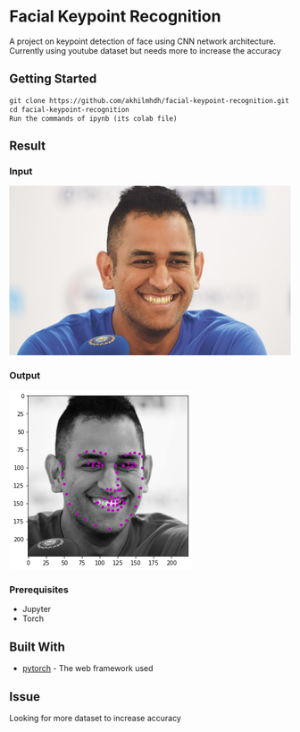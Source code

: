 # Facial Keypoint Recognition

A project on keypoint detection of face using CNN network architecture. Currently using youtube dataset but needs more to increase the accuracy

## Getting Started

```
git clone https://github.com/akhilmhdh/facial-keypoint-recognition.git
cd facial-keypoint-recognition
Run the commands of ipynb (its colab file)
```
## Result
### Input
![input image](https://github.com/akhilmhdh/facial-keypoint-recognition/blob/master/images/dhoni.jpg)
### Output
![output image](https://github.com/akhilmhdh/facial-keypoint-recognition/blob/master/images/facial_point.png)

### Prerequisites

* Jupyter
* Torch

## Built With

* [pytorch](https://pytorch.org/docs/stable/index.html) - The web framework used

## Issue

Looking for more dataset to increase accuracy
